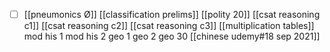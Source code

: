 - [ ] [[pneumonics Ø]]
[[classification prelims]]
[[polity 20]]
[[csat reasoning c1]]
[[csat reasoning c2]]
[[csat reasoning c3]]
[[multiplication tables]]
mod his 1
mod his 2
geo 1
geo 2
geo 30
[[chinese udemy#18 sep 2021]]